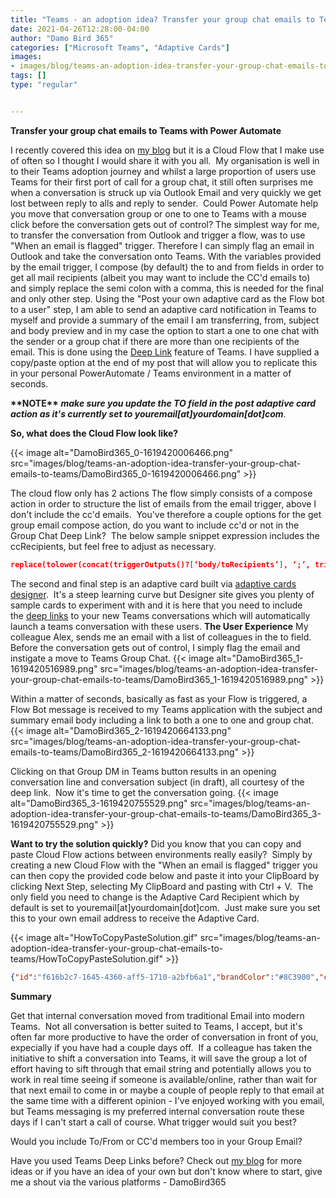 ```yaml
---
title: "Teams - an adoption idea? Transfer your group chat emails to Teams with Power Automate"
date: 2021-04-26T12:28:00-04:00
author: "Damo Bird 365"
categories: ["Microsoft Teams", "Adaptive Cards"]
images:
- images/blog/teams-an-adoption-idea-transfer-your-group-chat-emails-to-teams/DamoBird365_0-1619420006466.png
tags: []
type: "regular"


---
```


**Transfer your group chat emails to Teams with Power Automate**

I recently covered this idea on [my
blog](https://damobird365.birdhoose.co.uk/2021/02/11/an-adoption-idea-instantly-transfer-an-email-to-teams-chat-with-powerautomate/) but
it is a Cloud Flow that I make use of often so I thought I would share
it with you all.  My organisation is well in to their Teams adoption
journey and whilst a large proportion of users use Teams for their first
port of call for a group chat, it still often surprises me when a
conversation is struck up via Outlook Email and very quickly we get lost
between reply to alls and reply to sender.  Could Power Automate help
you move that conversation group or one to one to Teams with a mouse
click before the conversation gets out of control?
The simplest way for me, to transfer the conversation from Outlook and
trigger a flow, was to use "When an email is flagged" trigger. Therefore
I can simply flag an email in Outlook and take the conversation onto
Teams.
With the variables provided by the email trigger, I compose (by default)
the to and from fields in order to get all mail recipients (albeit you
may want to include the CC'd emails to) and simply replace the semi
colon with a comma, this is needed for the final and only other step.
Using the "Post your own adaptive card as the Flow bot to a user" step,
I am able to send an adaptive card notification in Teams to myself and
provide a summary of the email I am transferring, from, subject and body
preview and in my case the option to start a one to one chat with the
sender or a group chat if there are more than one recipients of the
email. This is done using the [Deep
Link](https://docs.microsoft.com/en-us/microsoftteams/platform/concepts/build-and-test/deep-links#generating-a-deep-link-to-a-chat) feature
of Teams.
I have supplied a copy/paste option at the end of my post that will
allow you to replicate this in your personal PowerAutomate / Teams
environment in a matter of seconds. 


**\*\*NOTE\*\*** ***make sure you update the TO field in the post
adaptive card action as it's currently set to
youremail\[at\]yourdomain\[dot\]com***.


**So, what does the Cloud Flow look like?**


{{< image alt="DamoBird365_0-1619420006466.png" src="images/blog/teams-an-adoption-idea-transfer-your-group-chat-emails-to-teams/DamoBird365_0-1619420006466.png" >}}

The cloud flow only has 2 actions
The flow simply consists of a compose action in order to structure the
list of emails from the email trigger, above I don't include the cc'd
emails.  You've therefore a couple options for the get group email
compose action, do you want to include cc'd or not in the Group Chat
Deep Link?  The below sample snippet expression includes the
ccRecipients, but feel free to adjust as necessary.
```json
replace(tolower(concat(triggerOutputs()?[‘body/toRecipients’], ‘;’, triggerOutputs()?[‘body/from’], ‘;’, triggerOutputs()?[‘body/ccRecipients’])), ‘;’, ‘,’)
```
The second and final step is an adaptive card built via [adaptive cards
designer](https://adaptivecards.io/samples/).  It's a steep learning
curve but Designer site gives you plenty of sample cards to experiment
with and it is here that you need to include the [deep
links](https://docs.microsoft.com/en-us/microsoftteams/platform/concepts/build-and-test/deep-links#generating-a-deep-link-to-a-chat) to
your new Teams conversations which will automatically launch a teams
conversation with these users.
**The User Experience**
My colleague Alex, sends me an email with a list of colleagues in the to
field.  Before the conversation gets out of control, I simply flag the
email and instigate a move to Teams Group Chat.
{{< image alt="DamoBird365_1-1619420516989.png" src="images/blog/teams-an-adoption-idea-transfer-your-group-chat-emails-to-teams/DamoBird365_1-1619420516989.png" >}}

Within a matter of seconds, basically as fast as your Flow is triggered,
a Flow Bot message is received to my Teams application with the subject
and summary email body including a link to both a one to one and group
chat.  
{{< image alt="DamoBird365_2-1619420664133.png" src="images/blog/teams-an-adoption-idea-transfer-your-group-chat-emails-to-teams/DamoBird365_2-1619420664133.png" >}}

Clicking on that Group DM in Teams button results in an opening
conversation line and conversation subject (in draft), all courtesy of
the deep link.  Now it's time to get the conversation going.
{{< image alt="DamoBird365_3-1619420755529.png" src="images/blog/teams-an-adoption-idea-transfer-your-group-chat-emails-to-teams/DamoBird365_3-1619420755529.png" >}}

**Want to try the solution quickly?**
Did you know that you can copy and paste Cloud Flow actions between
environments really easily?  Simply by creating a new Cloud Flow with
the "When an email is flagged" trigger you can then copy the provided
code below and paste it into your ClipBoard by clicking Next Step,
selecting My ClipBoard and pasting with Ctrl + V.  The only field you
need to change is the Adaptive Card Recipient which by default is set
to youremail\[at\]yourdomain\[dot\]com.  Just make sure you set this to
your own email address to receive the Adaptive Card.


{{< image alt="HowToCopyPasteSolution.gif" src="images/blog/teams-an-adoption-idea-transfer-your-group-chat-emails-to-teams/HowToCopyPasteSolution.gif" >}}

```json
{"id":"f616b2c7-1645-4360-aff5-1710-a2bfb6a1","brandColor":"#8C3900","connectionReferences":{"shared_office365":{"connection":{"id":"/providers/Microsoft.PowerApps/apis/shared_office365/connections/shared-office365-2c7a215d-616e-4cc2-9dab-9d05f14c21a5"}},"shared_teams_1":{"connection":{"id":"/providers/Microsoft.PowerApps/apis/shared_teams/connections/shared-teams-c32e6b36-e3dd-4ca6-806d-5969ba7e6dee"}}},"connectorDisplayName":"Control","icon":"data&colon;image/svg+xml;base64,PHN2ZyB3aWR0aD0iMzIiIGhlaWdodD0iMzIiIHZlcnNpb249IjEuMSIgdmlld0JveD0iMCAwIDMyIDMyIiB4bWxucz0iaHR0cDovL3d3dy53My5vcmcvMjAwMC9zdmciPg0KIDxwYXRoIGQ9Im0wIDBoMzJ2MzJoLTMyeiIgZmlsbD0iIzhDMzkwMCIvPg0KIDxwYXRoIGQ9Im04IDEwaDE2djEyaC0xNnptMTUgMTF2LTEwaC0xNHYxMHptLTItOHY2aC0xMHYtNnptLTEgNXYtNGgtOHY0eiIgZmlsbD0iI2ZmZiIvPg0KPC9zdmc+DQo=","isTrigger":false,"operationName":"DamoBird365_Transfer_Email_To_Teams","operationDefinition":{"type":"Scope","actions":{"Get_All_To_and_From_Emails":{"type":"Compose","inputs":"@replace(tolower(concat(triggerOutputs()?['body/toRecipients'], ';', triggerOutputs()?['body/from'])), ';', ',')","runAfter":{}},"Post_your_own_adaptive_card_as_the_Flow_bot_to_a_user":{"type":"OpenApiConnection","inputs":{"host":{"connectionName":"shared_teams_1","operationId":"PostUserAdaptiveCard","apiId":"/providers/Microsoft.PowerApps/apis/shared_teams"},"parameters":{"PostAdaptiveCardRequest/recipient/to":"youremail[at]yourdomain[dot]com;","PostAdaptiveCardRequest/messageBody":"{\n    \"type\": \"AdaptiveCard\",\n    \"body\": [\n        {\n            \"type\": \"TextBlock\",\n            \"size\": \"Medium\",\n            \"weight\": \"Bolder\",\n            \"text\": \"Transfer Email to Chat\",\n            \"wrap\": true\n        },\n        {\n            \"type\": \"ColumnSet\",\n            \"columns\": [\n                {\n                    \"type\": \"Column\",\n                    \"items\": [\n                        {\n                            \"type\": \"TextBlock\",\n                            \"weight\": \"Bolder\",\n                            \"text\": \"@{triggerOutputs()?['body/from']}\",\n                            \"wrap\": true\n                        },\n                        {\n                            \"type\": \"TextBlock\",\n                            \"spacing\": \"None\",\n                            \"text\": \"@{triggerOutputs()?['body/subject']}\",\n                            \"isSubtle\": true,\n                            \"wrap\": true\n                        }\n                    ],\n                    \"width\": \"stretch\"\n                }\n            ]\n        },\n        {\n            \"type\": \"TextBlock\",\n            \"text\": \"@{triggerOutputs()?['body/bodyPreview']}\",\n            \"wrap\": true\n        }\n    ],\n  \"actions\": [\n    {\n      \"type\": \"Action.OpenUrl\",\n      \"title\": \"Start Group DM in Teams\",\n      \"url\": \"https://teams.microsoft.com/l/chat/0/0?users=@{outputs('Get_All_To_and_From_Emails')}&topicName=@{triggerOutputs()?['body/subject']}&message=Hi, regarding your Email (@{triggerOutputs()?['body/subject']}). \"\n    },\n    {\n      \"type\": \"Action.OpenUrl\",\n      \"title\": \"Start 1:1 DM in Teams\",\n      \"url\": \"https://teams.microsoft.com/l/chat/0/0?users=@{triggerOutputs()?['body/from']}&topicName=@{triggerOutputs()?['body/subject']}&message=Hi, regarding your Email (@{triggerOutputs()?['body/subject']}). \"\n    },\n  ],\n    \"$schema\": \"http://adaptivecards.io/schemas/adaptive-card.json\",\n    \"version\": \"1.2\"\n}","PostAdaptiveCardRequest/messageTitle":"Transfer Email To Teams"},"authentication":"@parameters('$authentication')"},"runAfter":{"Get_All_To_and_From_Emails":["Succeeded"]}}},"runAfter":{},"description":"***Please make sure you update the TO: in the Adaptive Card***"}}
```
**Summary**

Get that internal conversation moved from traditional Email into modern
Teams.  Not all conversation is better suited to Teams, I accept, but
it's often far more productive to have the order of conversation in
front of you, expecially if you have had a couple days off.  If a
colleague has taken the initiative to shift a conversation into Teams,
it will save the group a lot of effort having to sift through that email
string and potentially allows you to work in real time seeing if someone
is available/online, rather than wait for that next email to come in or
maybe a couple of people reply to that email at the same time with a
different
opinion -  I've enjoyed working with you email, but Teams
messaging is my preferred internal conversation route these days if I
can't start a call of course.
What trigger would suit you best?

Would you include To/From or CC'd members too in your Group Email?

Have you used Teams Deep Links before?
Check out [my blog](https://damobird365.birdhoose.co.uk/) for more ideas
or if you have an idea of your own but don't know where to start, give
me a shout via the various platforms - DamoBird365
